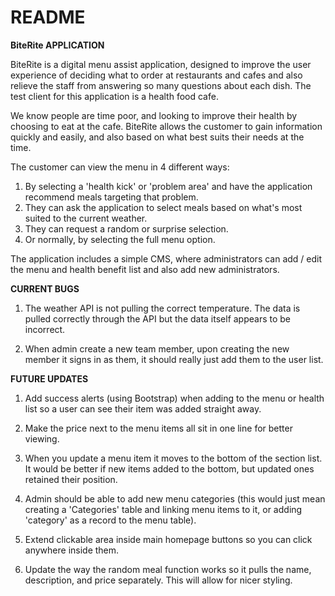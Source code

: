 # README

**BiteRite APPLICATION**

BiteRite is a digital menu assist application, designed to improve the user experience of deciding what to order at restaurants and cafes and also relieve the staff from answering so many questions about each dish. The test client for this application is a health food cafe.

We know people are time poor, and looking to improve their health by choosing to eat at the cafe. BiteRite allows the customer to gain information quickly and easily, and also based on what best suits their needs at the time.

The customer can view the menu in 4 different ways:
1. By selecting a 'health kick' or 'problem area' and have the application recommend meals targeting that problem.
2. They can ask the application to select meals based on what's most suited to the current weather.
3. They can request a random or surprise selection.
4. Or normally, by selecting the full menu option.

The application includes a simple CMS, where administrators can add / edit the menu and health benefit list and also add new administrators.

**CURRENT BUGS**

1. The weather API is not pulling the correct temperature. The data is pulled correctly through the API but the data itself appears to be incorrect.

2. When admin create a new team member, upon creating the new member it signs in as them, it should really just add them to the user list.

**FUTURE UPDATES**

1. Add success alerts (using Bootstrap) when adding to the menu or health list so a user can see their item was added straight away.

2. Make the price next to the menu items all sit in one line for better viewing.

3. When you update a menu item it moves to the bottom of the section list. It would be better if new items added to the bottom, but updated ones retained their position.

4. Admin should be able to add new menu categories (this would just mean creating a 'Categories' table and linking menu items to it, or adding 'category' as a record to the menu table).

5. Extend clickable area inside main homepage buttons so you can click anywhere inside them.

6. Update the way the random meal function works so it pulls the name, description, and price separately. This will allow for nicer styling.
